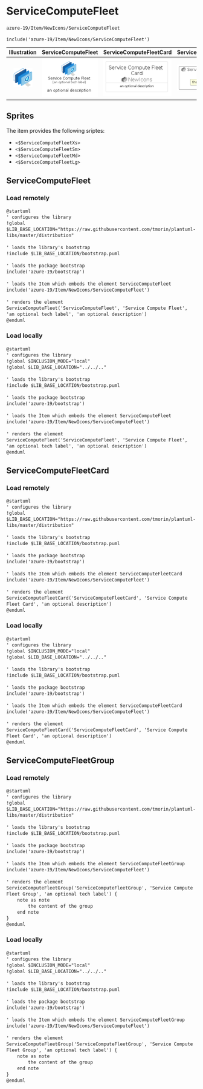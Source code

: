 # ServiceComputeFleet


```text
azure-19/Item/NewIcons/ServiceComputeFleet
```

```text
include('azure-19/Item/NewIcons/ServiceComputeFleet')
```



| Illustration | ServiceComputeFleet | ServiceComputeFleetCard | ServiceComputeFleetGroup |
| :---: | :---: | :---: | :---: |
| ![illustration for Illustration](../../../azure-19/Item/NewIcons/ServiceComputeFleet.png) | ![illustration for ServiceComputeFleet](../../../azure-19/Item/NewIcons/ServiceComputeFleet.Local.png) | ![illustration for ServiceComputeFleetCard](../../../azure-19/Item/NewIcons/ServiceComputeFleetCard.Local.png) | ![illustration for ServiceComputeFleetGroup](../../../azure-19/Item/NewIcons/ServiceComputeFleetGroup.Local.png) |



## Sprites
The item provides the following sriptes:

- `<$ServiceComputeFleetXs>`
- `<$ServiceComputeFleetSm>`
- `<$ServiceComputeFleetMd>`
- `<$ServiceComputeFleetLg>`





## ServiceComputeFleet

### Load remotely
```plantuml
@startuml
' configures the library
!global $LIB_BASE_LOCATION="https://raw.githubusercontent.com/tmorin/plantuml-libs/master/distribution"

' loads the library's bootstrap
!include $LIB_BASE_LOCATION/bootstrap.puml

' loads the package bootstrap
include('azure-19/bootstrap')

' loads the Item which embeds the element ServiceComputeFleet
include('azure-19/Item/NewIcons/ServiceComputeFleet')

' renders the element
ServiceComputeFleet('ServiceComputeFleet', 'Service Compute Fleet', 'an optional tech label', 'an optional description')
@enduml
```

### Load locally
```plantuml
@startuml
' configures the library
!global $INCLUSION_MODE="local"
!global $LIB_BASE_LOCATION="../../.."

' loads the library's bootstrap
!include $LIB_BASE_LOCATION/bootstrap.puml

' loads the package bootstrap
include('azure-19/bootstrap')

' loads the Item which embeds the element ServiceComputeFleet
include('azure-19/Item/NewIcons/ServiceComputeFleet')

' renders the element
ServiceComputeFleet('ServiceComputeFleet', 'Service Compute Fleet', 'an optional tech label', 'an optional description')
@enduml
```

## ServiceComputeFleetCard

### Load remotely
```plantuml
@startuml
' configures the library
!global $LIB_BASE_LOCATION="https://raw.githubusercontent.com/tmorin/plantuml-libs/master/distribution"

' loads the library's bootstrap
!include $LIB_BASE_LOCATION/bootstrap.puml

' loads the package bootstrap
include('azure-19/bootstrap')

' loads the Item which embeds the element ServiceComputeFleetCard
include('azure-19/Item/NewIcons/ServiceComputeFleet')

' renders the element
ServiceComputeFleetCard('ServiceComputeFleetCard', 'Service Compute Fleet Card', 'an optional description')
@enduml
```

### Load locally
```plantuml
@startuml
' configures the library
!global $INCLUSION_MODE="local"
!global $LIB_BASE_LOCATION="../../.."

' loads the library's bootstrap
!include $LIB_BASE_LOCATION/bootstrap.puml

' loads the package bootstrap
include('azure-19/bootstrap')

' loads the Item which embeds the element ServiceComputeFleetCard
include('azure-19/Item/NewIcons/ServiceComputeFleet')

' renders the element
ServiceComputeFleetCard('ServiceComputeFleetCard', 'Service Compute Fleet Card', 'an optional description')
@enduml
```

## ServiceComputeFleetGroup

### Load remotely
```plantuml
@startuml
' configures the library
!global $LIB_BASE_LOCATION="https://raw.githubusercontent.com/tmorin/plantuml-libs/master/distribution"

' loads the library's bootstrap
!include $LIB_BASE_LOCATION/bootstrap.puml

' loads the package bootstrap
include('azure-19/bootstrap')

' loads the Item which embeds the element ServiceComputeFleetGroup
include('azure-19/Item/NewIcons/ServiceComputeFleet')

' renders the element
ServiceComputeFleetGroup('ServiceComputeFleetGroup', 'Service Compute Fleet Group', 'an optional tech label') {
    note as note
        the content of the group
    end note
}
@enduml
```

### Load locally
```plantuml
@startuml
' configures the library
!global $INCLUSION_MODE="local"
!global $LIB_BASE_LOCATION="../../.."

' loads the library's bootstrap
!include $LIB_BASE_LOCATION/bootstrap.puml

' loads the package bootstrap
include('azure-19/bootstrap')

' loads the Item which embeds the element ServiceComputeFleetGroup
include('azure-19/Item/NewIcons/ServiceComputeFleet')

' renders the element
ServiceComputeFleetGroup('ServiceComputeFleetGroup', 'Service Compute Fleet Group', 'an optional tech label') {
    note as note
        the content of the group
    end note
}
@enduml
```

